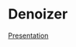 # Denoizer
[Presentation](https://docs.google.com/presentation/d/1zKAjvsGk-F7aunXGI59yo8q5X5RTBwInD11owXCo1nQ/edit?usp=sharing)
